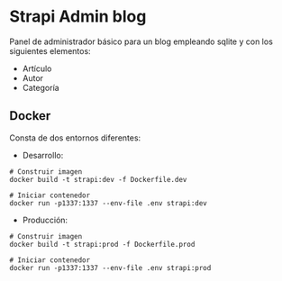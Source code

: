 # Strapi Admin blog

Panel de administrador básico para un blog empleando sqlite y con los siguientes elementos:

- Artículo
- Autor
- Categoría

## Docker

Consta de dos entornos diferentes:

- Desarrollo:

```
# Construir imagen
docker build -t strapi:dev -f Dockerfile.dev
```

```
# Iniciar contenedor
docker run -p1337:1337 --env-file .env strapi:dev
```

- Producción:

```
# Construir imagen
docker build -t strapi:prod -f Dockerfile.prod
```

```
# Iniciar contenedor
docker run -p1337:1337 --env-file .env strapi:prod
```
